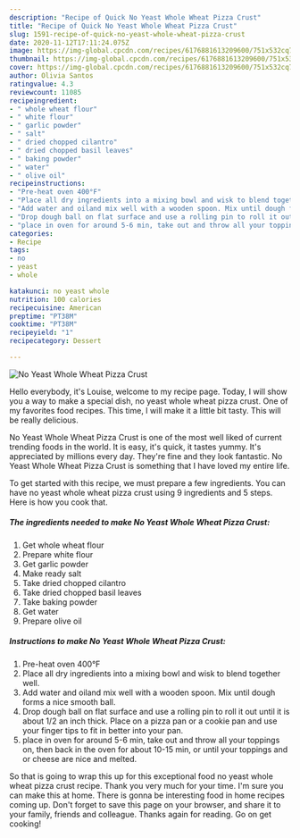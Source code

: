 ```yaml
---
description: "Recipe of Quick No Yeast Whole Wheat Pizza Crust"
title: "Recipe of Quick No Yeast Whole Wheat Pizza Crust"
slug: 1591-recipe-of-quick-no-yeast-whole-wheat-pizza-crust
date: 2020-11-12T17:11:24.075Z
image: https://img-global.cpcdn.com/recipes/6176881613209600/751x532cq70/no-yeast-whole-wheat-pizza-crust-recipe-main-photo.jpg
thumbnail: https://img-global.cpcdn.com/recipes/6176881613209600/751x532cq70/no-yeast-whole-wheat-pizza-crust-recipe-main-photo.jpg
cover: https://img-global.cpcdn.com/recipes/6176881613209600/751x532cq70/no-yeast-whole-wheat-pizza-crust-recipe-main-photo.jpg
author: Olivia Santos
ratingvalue: 4.3
reviewcount: 11085
recipeingredient:
- " whole wheat flour"
- " white flour"
- " garlic powder"
- " salt"
- " dried chopped cilantro"
- " dried chopped basil leaves"
- " baking powder"
- " water"
- " olive oil"
recipeinstructions:
- "Pre-heat oven 400°F"
- "Place all dry ingredients into a mixing bowl and wisk to blend together well."
- "Add water and oiland mix well with a wooden spoon. Mix until dough forms a nice smooth ball."
- "Drop dough ball on flat surface and use a rolling pin to roll it out until it is about 1/2 an inch thick. Place on a pizza pan or a cookie pan and use your finger tips to fit in better into your pan."
- "place in oven for around 5-6 min, take out and throw all your toppings on, then back in the oven for about 10-15 min, or until your toppings and or cheese are nice and melted."
categories:
- Recipe
tags:
- no
- yeast
- whole

katakunci: no yeast whole 
nutrition: 100 calories
recipecuisine: American
preptime: "PT38M"
cooktime: "PT38M"
recipeyield: "1"
recipecategory: Dessert

---
```



![No Yeast Whole Wheat Pizza Crust](https://img-global.cpcdn.com/recipes/6176881613209600/751x532cq70/no-yeast-whole-wheat-pizza-crust-recipe-main-photo.jpg)

Hello everybody, it's Louise, welcome to my recipe page. Today, I will show you a way to make a special dish, no yeast whole wheat pizza crust. One of my favorites food recipes. This time, I will make it a little bit tasty. This will be really delicious.

No Yeast Whole Wheat Pizza Crust is one of the most well liked of current trending foods in the world. It is easy, it's quick, it tastes yummy. It's appreciated by millions every day. They're fine and they look fantastic. No Yeast Whole Wheat Pizza Crust is something that I have loved my entire life.




To get started with this recipe, we must prepare a few ingredients. You can have no yeast whole wheat pizza crust using 9 ingredients and 5 steps. Here is how you cook that.

<!--inarticleads1-->

##### The ingredients needed to make No Yeast Whole Wheat Pizza Crust:

1. Get  whole wheat flour
1. Prepare  white flour
1. Get  garlic powder
1. Make ready  salt
1. Take  dried chopped cilantro
1. Take  dried chopped basil leaves
1. Take  baking powder
1. Get  water
1. Prepare  olive oil




<!--inarticleads2-->

##### Instructions to make No Yeast Whole Wheat Pizza Crust:

1. Pre-heat oven 400°F
1. Place all dry ingredients into a mixing bowl and wisk to blend together well.
1. Add water and oiland mix well with a wooden spoon. Mix until dough forms a nice smooth ball.
1. Drop dough ball on flat surface and use a rolling pin to roll it out until it is about 1/2 an inch thick. Place on a pizza pan or a cookie pan and use your finger tips to fit in better into your pan.
1. place in oven for around 5-6 min, take out and throw all your toppings on, then back in the oven for about 10-15 min, or until your toppings and or cheese are nice and melted.




So that is going to wrap this up for this exceptional food no yeast whole wheat pizza crust recipe. Thank you very much for your time. I'm sure you can make this at home. There is gonna be interesting food in home recipes coming up. Don't forget to save this page on your browser, and share it to your family, friends and colleague. Thanks again for reading. Go on get cooking!
